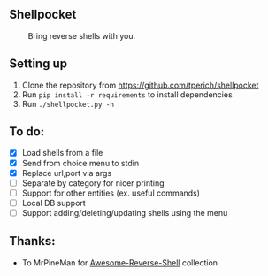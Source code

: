 ## Shellpocket

<img style="filter: invert(1)" src="https://raw.githubusercontent.com/FortAwesome/Font-Awesome/6.x/svgs/solid/terminal.svg" width="30" height="12"> Bring reverse shells with you.

## Setting up

1. Clone the repository from https://github.com/tperich/shellpocket
2. Run `pip install -r requirements` to install dependencies
3. Run `./shellpocket.py -h`

## To do:
 - [x] Load shells from a file
 - [x] Send from choice menu to stdin
 - [x] Replace url,port via args
 - [ ] Separate by category for nicer printing
 - [ ] Support for other entities (ex. useful commands)
 - [ ] Local DB support
 - [ ] Support adding/deleting/updating shells using the menu

## Thanks:
 - To MrPineMan for [Awesome-Reverse-Shell](https://github.com/MrPineMan/Awesome-Reverse-Shell) collection